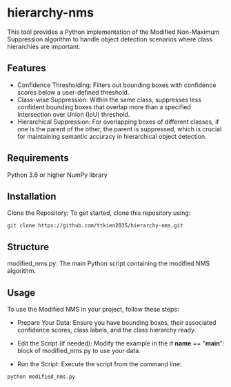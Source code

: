 # hierarchy-nms
This tool provides a Python implementation of the Modified Non-Maximum Suppression algorithm to handle object detection scenarios where class hierarchies are important.

## Features
- Confidence Thresholding: Filters out bounding boxes with confidence scores below a user-defined threshold.
- Class-wise Suppression: Within the same class, suppresses less confident bounding boxes that overlap more than a specified Intersection over Union (IoU) threshold.
- Hierarchical Suppression: For overlapping boxes of different classes, if one is the parent of the other, the parent is suppressed, which is crucial for maintaining semantic accuracy in hierarchical object detection.
## Requirements
Python 3.6 or higher
NumPy library
## Installation
Clone the Repository: To get started, clone this repository using:

```
git clone https://github.com/ttkien2035/hierarchy-nms.git
```

## Structure
modified_nms.py: The main Python script containing the modified NMS algorithm.
## Usage
To use the Modified NMS in your project, follow these steps:

- Prepare Your Data: Ensure you have bounding boxes, their associated confidence scores, class labels, and the class hierarchy ready.

- Edit the Script (if needed): Modify the example in the if __name__ == "__main__": block of modified_nms.py to use your data.

- Run the Script: Execute the script from the command line:
```
python modified_nms.py
```